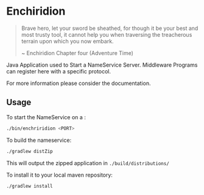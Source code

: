 # Enchiridion
> Brave hero, let your sword be sheathed, for though it be your best and most trusty tool, it cannot help you when
> traversing the treacherous terrain upon which you now embark.
>
> ~ Enchiridion Chapter four (Adventure Time)

Java Application used to Start a NameService Server.
Middleware Programs can register here with a specific protocol.

For more information please consider the documentation.
 
## Usage
To start the NameService on a <PORT>:
```bash
./bin/enchriridion <PORT>
```

To build the nameservice:
```bash
./gradlew distZip
```
This will output the zipped application in `./build/distributions/`

To install it to your local maven repository:
```bash
./gradlew install
```